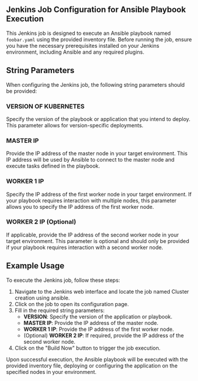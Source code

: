## Jenkins Job Configuration for Ansible Playbook Execution

This Jenkins job is designed to execute an Ansible playbook named `foobar.yaml` using the provided inventory file. Before running the job, ensure you have the necessary prerequisites installed on your Jenkins environment, including Ansible and any required plugins.

## String Parameters

When configuring the Jenkins job, the following string parameters should be provided:

### VERSION OF  KUBERNETES 

Specify the version of the playbook or application that you intend to deploy. This parameter allows for version-specific deployments.

### MASTER IP

Provide the IP address of the master node in your target environment. This IP address will be used by Ansible to connect to the master node and execute tasks defined in the playbook.

### WORKER 1 IP

Specify the IP address of the first worker node in your target environment. If your playbook requires interaction with multiple nodes, this parameter allows you to specify the IP address of the first worker node.

### WORKER 2 IP (Optional)

If applicable, provide the IP address of the second worker node in your target environment. This parameter is optional and should only be provided if your playbook requires interaction with a second worker node.

## Example Usage

To execute the Jenkins job, follow these steps:

1. Navigate to the Jenkins web interface and locate the job named Cluster creation using ansible.
2. Click on the job to open its configuration page.
3. Fill in the required string parameters:
   - **VERSION**: Specify the version of the application or playbook.
   - **MASTER IP**: Provide the IP address of the master node.
   - **WORKER 1 IP**: Provide the IP address of the first worker node.
   - (Optional) **WORKER 2 IP**: If required, provide the IP address of the second worker node.
4. Click on the "Build Now" button to trigger the job execution.

Upon successful execution, the Ansible playbook will be executed with the provided inventory file, deploying or configuring the application on the specified nodes in your environment.


